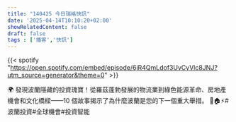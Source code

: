 ```yaml
---
title: "140425 今日瑞格快訊"
date: '2025-04-14T10:10:20+02:00'
showRelatedContent: false
draft: false
tags : ['播客','快訊']
---
```

{{< spotify "https://open.spotify.com/embed/episode/6jR4QmLdof3UvCyVlc8JNJ?utm_source=generator&theme=0" >}}

🌍 發現波蘭隱藏的投資瑰寶！從羅茲蓬勃發展的物流業到綠色能源革命、房地產機會和文化橋樑——10 個故事揭示了為什麼波蘭是您的下一個重大舉措。 🚚🏠⚡️#波蘭投資#全球機會#投資智能